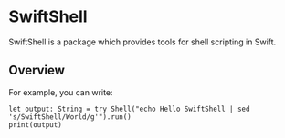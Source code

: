 # SwiftShell
SwiftShell is a package which provides tools for shell scripting in Swift.


## Overview

For example, you can write:
```
let output: String = try Shell("echo Hello SwiftShell | sed 's/SwiftShell/World/g'").run()
print(output)
```
